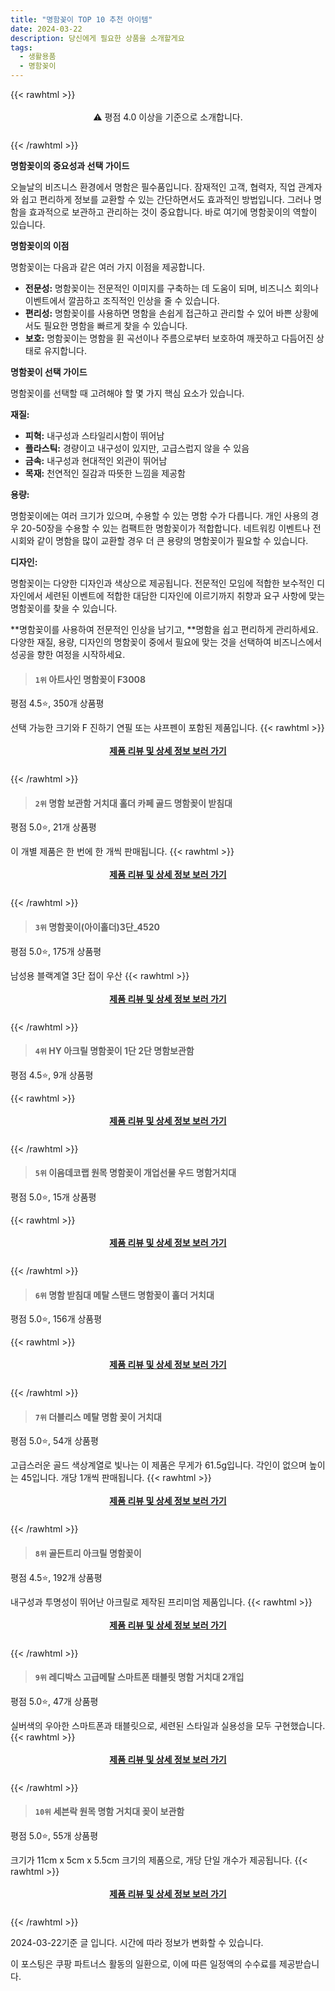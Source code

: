```yaml
---
title: "명함꽂이 TOP 10 추천 아이템"
date: 2024-03-22
description: 당신에게 필요한 상품을 소개할게요
tags:
  - 생활용품
  - 명함꽂이
---
```

{{< rawhtml >}}<div class="toc" style="text-align: center; height: 50px; line-height: 2;">  <p>⚠️ 평점 4.0 이상을 기준으로 소개합니다.<br></p></div> {{< /rawhtml >}}

**명함꽂이의 중요성과 선택 가이드**

오늘날의 비즈니스 환경에서 명함은 필수품입니다. 잠재적인 고객, 협력자, 직업 관계자와 쉽고 편리하게 정보를 교환할 수 있는 간단하면서도 효과적인 방법입니다. 그러나 명함을 효과적으로 보관하고 관리하는 것이 중요합니다. 바로 여기에 명함꽂이의 역할이 있습니다.

**명함꽂이의 이점**

명함꽂이는 다음과 같은 여러 가지 이점을 제공합니다.

* **전문성:** 명함꽂이는 전문적인 이미지를 구축하는 데 도움이 되며, 비즈니스 회의나 이벤트에서 깔끔하고 조직적인 인상을 줄 수 있습니다.
* **편리성:** 명함꽂이를 사용하면 명함을 손쉽게 접근하고 관리할 수 있어 바쁜 상황에서도 필요한 명함을 빠르게 찾을 수 있습니다.
* **보호:** 명함꽂이는 명함을 휜 곡선이나 주름으로부터 보호하여 깨끗하고 다듬어진 상태로 유지합니다.

**명함꽂이 선택 가이드**

명함꽂이를 선택할 때 고려해야 할 몇 가지 핵심 요소가 있습니다.

**재질:**

* **피혁:** 내구성과 스타일리시함이 뛰어남
* **플라스틱:** 경량이고 내구성이 있지만, 고급스럽지 않을 수 있음
* **금속:** 내구성과 현대적인 외관이 뛰어남
* **목재:** 천연적인 질감과 따뜻한 느낌을 제공함

**용량:**

명함꽂이에는 여러 크기가 있으며, 수용할 수 있는 명함 수가 다릅니다. 개인 사용의 경우 20-50장을 수용할 수 있는 컴팩트한 명함꽂이가 적합합니다. 네트워킹 이벤트나 전시회와 같이 명함을 많이 교환할 경우 더 큰 용량의 명함꽂이가 필요할 수 있습니다.

**디자인:**

명함꽂이는 다양한 디자인과 색상으로 제공됩니다. 전문적인 모임에 적합한 보수적인 디자인에서 세련된 이벤트에 적합한 대담한 디자인에 이르기까지 취향과 요구 사항에 맞는 명함꽂이를 찾을 수 있습니다.

**명함꽂이를 사용하여 전문적인 인상을 남기고, **명함을 쉽고 편리하게 관리하세요. 다양한 재질, 용량, 디자인의 명함꽂이 중에서 필요에 맞는 것을 선택하여 비즈니스에서 성공을 향한 여정을 시작하세요.


>#### `1위` 아트사인 명함꽂이 F3008
평점 4.5⭐, 350개 상품평

선택 가능한 크기와 F 진하기 연필 또는 샤프펜이 포함된 제품입니다.
{{< rawhtml >}}<div class="toc" style="text-align: center; height: 50px; line-height: 2;"><p><b><a href="https://link.coupang.com/re/AFFSDP?lptag=AF5033054&pageKey=4658391024&itemId=5814637815&vendorItemId=73113054768&traceid=V0-153-ca76c54a1c3b8303&requestid=20240322145548301153212975&token=31850B%7CGM">제품 리뷰 및 상세 정보 보러 가기</a></b><br></p> </div>{{< /rawhtml >}}

>#### `2위` 명함 보관함 거치대 홀더 카페 골드 명함꽂이 받침대
평점 5.0⭐, 21개 상품평

이 개별 제품은 한 번에 한 개씩 판매됩니다.
{{< rawhtml >}}<div class="toc" style="text-align: center; height: 50px; line-height: 2;"><p><b><a href="https://link.coupang.com/re/AFFSDP?lptag=AF5033054&pageKey=7461148556&itemId=19447497823&vendorItemId=86558353028&traceid=V0-153-6aadf311490909af&requestid=20240322145548301153212975&token=31850B%7CGM">제품 리뷰 및 상세 정보 보러 가기</a></b><br></p> </div>{{< /rawhtml >}}

>#### `3위` 명함꽂이(아이홀더)3단_4520
평점 5.0⭐, 175개 상품평

남성용 블랙계열 3단 접이 우산
{{< rawhtml >}}<div class="toc" style="text-align: center; height: 50px; line-height: 2;"><p><b><a href="https://link.coupang.com/re/AFFSDP?lptag=AF5033054&pageKey=11503632&itemId=9551782638&vendorItemId=4712570004&traceid=V0-153-bff6051424b76532&requestid=20240322145548301153212975&token=31850B%7CGM">제품 리뷰 및 상세 정보 보러 가기</a></b><br></p> </div>{{< /rawhtml >}}

>#### `4위` HY 아크릴 명함꽂이 1단 2단 명함보관함
평점 4.5⭐, 9개 상품평


{{< rawhtml >}}<div class="toc" style="text-align: center; height: 50px; line-height: 2;"><p><b><a href="https://link.coupang.com/re/AFFSDP?lptag=AF5033054&pageKey=6526014694&itemId=14477849760&vendorItemId=81721121117&traceid=V0-153-305d58c3c20710b6&requestid=20240322145548301153212975&token=31850B%7CGM">제품 리뷰 및 상세 정보 보러 가기</a></b><br></p> </div>{{< /rawhtml >}}

>#### `5위` 이음데코랩 원목 명함꽂이 개업선물 우드 명함거치대
평점 5.0⭐, 15개 상품평


{{< rawhtml >}}<div class="toc" style="text-align: center; height: 50px; line-height: 2;"><p><b><a href="https://link.coupang.com/re/AFFSDP?lptag=AF5033054&pageKey=7576771742&itemId=19992697149&vendorItemId=87090483627&traceid=V0-153-595276a0a92e0258&requestid=20240322145548301153212975&token=31850B%7CGM">제품 리뷰 및 상세 정보 보러 가기</a></b><br></p> </div>{{< /rawhtml >}}

>#### `6위` 명함 받침대 메탈 스탠드 명함꽂이 홀더 거치대
평점 5.0⭐, 156개 상품평


{{< rawhtml >}}<div class="toc" style="text-align: center; height: 50px; line-height: 2;"><p><b><a href="https://link.coupang.com/re/AFFSDP?lptag=AF5033054&pageKey=6562937302&itemId=14700158166&vendorItemId=81940960904&traceid=V0-153-25bc482b4315bc57&requestid=20240322145548301153212975&token=31850B%7CGM">제품 리뷰 및 상세 정보 보러 가기</a></b><br></p> </div>{{< /rawhtml >}}

>#### `7위` 더블리스 메탈 명함 꽂이 거치대
평점 5.0⭐, 54개 상품평

고급스러운 골드 색상계열로 빛나는 이 제품은 무게가 61.5g입니다. 각인이 없으며 높이는 45입니다. 개당 1개씩 판매됩니다.
{{< rawhtml >}}<div class="toc" style="text-align: center; height: 50px; line-height: 2;"><p><b><a href="https://link.coupang.com/re/AFFSDP?lptag=AF5033054&pageKey=7476125985&itemId=19518023422&vendorItemId=86626719790&traceid=V0-153-6c14adfb4463a590&requestid=20240322145548301153212975&token=31850B%7CGM">제품 리뷰 및 상세 정보 보러 가기</a></b><br></p> </div>{{< /rawhtml >}}

>#### `8위` 골든트리 아크릴 명함꽂이
평점 4.5⭐, 192개 상품평

내구성과 투명성이 뛰어난 아크릴로 제작된 프리미엄 제품입니다.
{{< rawhtml >}}<div class="toc" style="text-align: center; height: 50px; line-height: 2;"><p><b><a href="https://link.coupang.com/re/AFFSDP?lptag=AF5033054&pageKey=102780410&itemId=313053911&vendorItemId=3769453660&traceid=V0-153-429d622fda0ac2c4&requestid=20240322145548301153212975&token=31850B%7CGM">제품 리뷰 및 상세 정보 보러 가기</a></b><br></p> </div>{{< /rawhtml >}}

>#### `9위` 레디박스 고급메탈 스마트폰 태블릿 명함 거치대 2개입
평점 5.0⭐, 47개 상품평

실버색의 우아한 스마트폰과 태블릿으로, 세련된 스타일과 실용성을 모두 구현했습니다.
{{< rawhtml >}}<div class="toc" style="text-align: center; height: 50px; line-height: 2;"><p><b><a href="https://link.coupang.com/re/AFFSDP?lptag=AF5033054&pageKey=6908820079&itemId=16642639422&vendorItemId=83826790572&traceid=V0-153-21385175adaeb7bf&requestid=20240322145548301153212975&token=31850B%7CGM">제품 리뷰 및 상세 정보 보러 가기</a></b><br></p> </div>{{< /rawhtml >}}

>#### `10위` 세븐락 원목 명함 거치대 꽂이 보관함
평점 5.0⭐, 55개 상품평

크기가 11cm x 5cm x 5.5cm 크기의 제품으로, 개당 단일 개수가 제공됩니다.
{{< rawhtml >}}<div class="toc" style="text-align: center; height: 50px; line-height: 2;"><p><b><a href="https://link.coupang.com/re/AFFSDP?lptag=AF5033054&pageKey=7178176993&itemId=18098877924&vendorItemId=85259777983&traceid=V0-153-a7bf5210b2e35094&requestid=20240322145548301153212975&token=31850B%7CGM">제품 리뷰 및 상세 정보 보러 가기</a></b><br></p> </div>{{< /rawhtml >}}


2024-03-22기준 글 입니다.
시간에 따라 정보가 변화할 수 있습니다.

이 포스팅은 쿠팡 파트너스 활동의 일환으로, 이에 따른 일정액의 수수료를 제공받습니다.